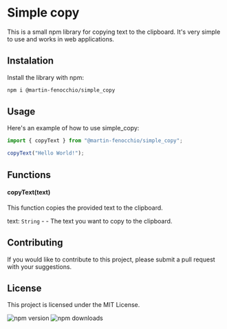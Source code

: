 # Simple copy

This is a small npm library for copying text to the clipboard. It's very simple to use and works in web applications.

## Instalation

Install the library with npm:

```bash
npm i @martin-fenocchio/simple_copy
```

## Usage

Here's an example of how to use simple_copy:

```javascript
import { copyText } from "@martin-fenocchio/simple_copy";

copyText("Hello World!");
```

## Functions

#### copyText(text)

This function copies the provided text to the clipboard.

text: `String` - - The text you want to copy to the clipboard.

## Contributing

If you would like to contribute to this project, please submit a pull request with your suggestions.

## License

This project is licensed under the MIT License.

![npm version](https://img.shields.io/npm/v/@martin-fenocchio/simple_copy)
![npm downloads](https://img.shields.io/npm/dm/https://img.shields.io/npm/v/@martin-fenocchio/simple_copy)
